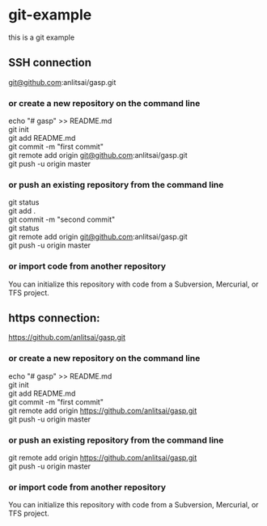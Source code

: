 # git-example
this is a git example

## SSH connection
git@github.com:anlitsai/gasp.git  

### or create a new repository on the command line  

echo "# gasp" >> README.md  
git init  
git add README.md  
git commit -m "first commit"  
git remote add origin git@github.com:anlitsai/gasp.git  
git push -u origin master  

### or push an existing repository from the command line  

git status  
git add .  
git commit -m "second commit"  
git status  
git remote add origin git@github.com:anlitsai/gasp.git  
git push -u origin master  

### or import code from another repository  

You can initialize this repository with code from a Subversion, Mercurial, or TFS project.  


## https connection:
https://github.com/anlitsai/gasp.git  

### or create a new repository on the command line  

echo "# gasp" >> README.md  
git init  
git add README.md  
git commit -m "first commit"  
git remote add origin https://github.com/anlitsai/gasp.git  
git push -u origin master  

### or push an existing repository from the command line  

git remote add origin https://github.com/anlitsai/gasp.git  
git push -u origin master  

### or import code from another repository  

You can initialize this repository with code from a Subversion, Mercurial, or TFS project.  
